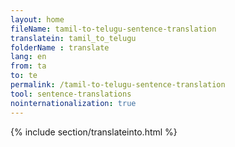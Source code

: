 ```yaml
---
layout: home
fileName: tamil-to-telugu-sentence-translation
translatein: tamil_to_telugu
folderName : translate
lang: en
from: ta
to: te
permalink: /tamil-to-telugu-sentence-translation
tool: sentence-translations
nointernationalization: true
---
```

{% include section/translateinto.html %}
